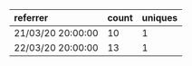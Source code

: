 | referrer          | count | uniques |
| :---------------- | :---- | :------ |
| 21/03/20 20:00:00 | 10    | 1       |
| 22/03/20 20:00:00 | 13    | 1       |